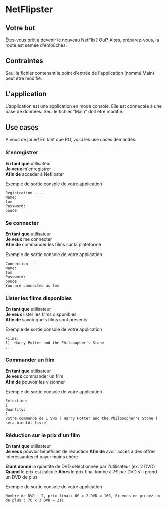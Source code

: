 # NetFlipster

## Votre but

Êtes-vous prêt à devenir le nouveau NetFlix? Oui?
Alors, préparez-vous, la route est semée d'embûches.

## Contraintes

Seul le fichier contenant le point d'entrée de l'application
(nommé Main) peut être modifié.

## L'application

L'application est une application en mode console.
Elle est connectée à une base de données.
Seul le fichier "Main" doit être modifié.


## Use cases

A vous de jouer! En tant que PO, voici les use cases demandés:

### S'enregistrer

**En tant que** utilisateur  
**Je veux** m'enregistrer  
**Afin de** accéder à Neflipster  

Exemple de sortie console de votre application
```
Registration ---- 
Name:
tom
Password:
pouce
```

### Se connecter

**En tant que** utilisateur  
**Je veux** me connecter  
**Afin de** commander les films sur la plateforme  

Exemple de sortie console de votre application
```
Connection ---
Name:
tom
Password:
pouce
You are connected as tom
```

### Lister les films disponibles

**En tant que** utilisateur  
**Je veux** lister les films disponibles  
**Afin de** savoir quels films sont présents  

Exemple de sortie console de votre application
```
Films:
1)	Harry Potter and the Philosopher's Stone 
...
```

### Commander un film

**En tant que** utilisateur  
**Je veux** commander un film  
**Afin de** pouvoir les visionner  

Exemple de sortie console de votre application
```
Selection: 
1
Quantity:
1
Votre commande de 1 VHS ( Harry Potter and the Philosopher's Stone ) sera bientôt livré
```

### Réduction sur le prix d'un film

**En tant que** utilisateur  
**Je veux** pouvoir bénéficier de réduction
**Afin de** avoir accès à des offres intéressantes et payer moins chère

**Etant donné** la quantité de DVD sélectionnée par l'utilisateur (ex: 2 DVD)
**Quand** le prix est calculé
**Alors** le prix final tombe à 7€ par DVD s'il prend un DVD de plus

Exemple de sortie console de votre application
```
Nombre de DVD : 2, prix final: 8€ x 2 DVD = 16€, Si vous en prenez un de plus : 7€ x 3 DVD = 21€
```




